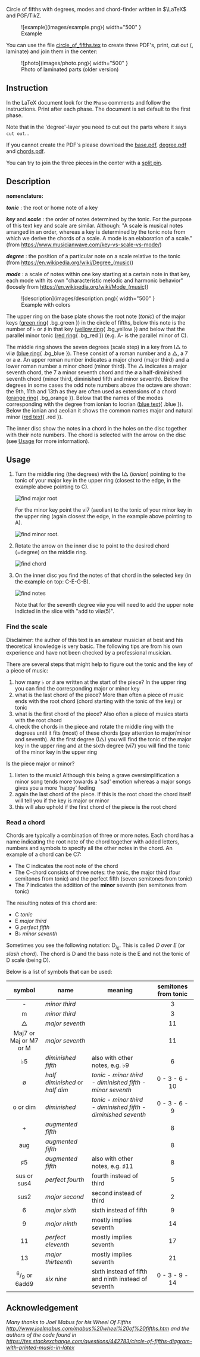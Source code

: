 Circle of fifths with degrees, modes and chord-finder written in $`\LaTeX`$ and PGF/Ti*k*Z.

<figure markdown>
  ![example](images/example.png){ width="500" }
  <figcaption>Example</figcaption>
</figure>

You can use the file [circle_of_fifths.tex](https://github.com/ronligt/Circle-Of-Fifths/blob/main/circle_of_fifths.tex) to create three PDF's, print, cut out (, laminate) and join them in the center:

<figure markdown>
  ![photo](images/photo.png){ width="500" }
  <figcaption>Photo of laminated parts (older version)</figcaption>
</figure>

## Instruction

In the LaTeX document look for the `Phase` comments and follow the instructions. Print after each phase. The document is set default to the first phase.

Note that in the 'degree'-layer you need to cut out the parts where it says `cut out`...

If you cannot create the PDF's please download the [base.pdf](https://github.com/ronligt/Circle-Of-Fifths/blob/main/base.pdf), [degree.pdf](https://github.com/ronligt/Circle-Of-Fifths/blob/main/degree.pdf) and [chords.pdf](https://github.com/ronligt/Circle-Of-Fifths/blob/main/chords.pdf).

You can try to join the three pieces in the center with a [split pin](https://en.wikipedia.org/wiki/Brass_fastener).

## Description

**nomenclature:**

***tonic***
: the root or home note of a key

***key*** and ***scale***
: the order of notes determined by the tonic. For the purpose of this text key and scale are similar. Although: "A scale is musical notes arranged in an order, whereas a key is determined by the tonic note from which we derive the chords of a scale. A mode is an elaboration of a scale." (from <https://www.musicianwave.com/key-vs-scale-vs-mode/>)

***degree***
: the position of a particular note on a scale relative to the tonic (from <https://en.wikipedia.org/wiki/Degree_(music)>)

***mode***
: a scale of notes within one key starting at a certain note in that key, each mode with its own "characteristic melodic and harmonic behavior" (loosely from <https://en.wikipedia.org/wiki/Mode_(music)>)

<figure markdown>
  ![description](images/description.png){ width="500" }
  <figcaption>Example with colors</figcaption>
</figure>

The upper ring on the base plate shows the root note (*tonic*) of the major keys ([green ring](){ .bg_green }) in the circle of fifths, below this note is the number of $`\flat`$ or $`\sharp`$ in that key ([yellow ring](){ .bg_yellow }) and below that the parallel minor tonic ([red ring](){ .bg_red }) (e.g. $`\textrm{A-}`$ is the parallel minor of $`\textrm{C}`$).

The middle ring shows the seven degrees (scale step) in a key from $`\textrm{I}\triangle`$  to $`\textrm{vii\o}`$ ([blue ring](){ .bg_blue }). These consist of a roman number and a $`\triangle`$, a 7 or a $`\textrm{\o}`$. An upper roman number indicates a major chord (major third) and a lower roman number a minor chord (minor third). The $`\triangle`$ indicates a major seventh chord, the 7 a minor seventh chord and the $`\textrm{\o}`$ a half-diminished seventh chord (minor third, diminished fifth and minor seventh). Below the degrees in some cases the odd note numbers above the octave are shown: the 9th, 11th and 13th as they are often used as extensions of a chord ([orange ring](){ .bg_orange }). Below that the names of the modes corresponding with the degree from $`\textrm{ionian}`$ to $`\textrm{locrian}`$ ([blue text](){ .blue }). Below the $`\textrm{ionian}`$ and $`\textrm{aeolian}`$ it shows the common names $`\textrm{major}`$ and $`\textrm{natural minor}`$ ([red text](){ .red }).

The inner disc show the notes in a chord in the holes on the disc together with their note numbers. The chord is selected with the arrow on the disc (see [Usage](#usage) for more information).

## Usage

1. Turn the middle ring (the degrees) with the $`\textrm{I}\triangle`$ (*ionian*) pointing to the tonic of your major key in the upper ring (closest to the edge, in the example above pointing to $`\textrm{C}`$).

    ![find major root](images/step_1_major.png)

    For the minor key point the  $`\textrm{vi}7`$ ($`\textrm{aeolian}`$) to the tonic of your minor key in the upper ring (again closest the edge, in the example above pointing to $`\textrm{A}`$).

    ![find minor root](images/step_1_minor.png).

1. Rotate the arrow on the inner disc to point to the desired chord (=degree) on the middle ring.

    ![find chord](images/step_2.png)

1. On the inner disc you find the notes of that chord in the selected key (in the example on top: $`\textrm{C}`$-$`\textrm{E}`$-$`\textrm{G}`$-$`\textrm{B}`$).

    ![find notes](images/step_3.png)

    Note that for the seventh degree $`\textrm{vii\o}`$ you will need to add the upper note indicted in the slice with "$`\textrm{add to vii\o (5)}`$".

### Find the scale

Disclaimer: the author of this text is an amateur musician at best and his theoretical knowledge is very basic. The following tips are from his own experience and have not been checked by a professional musician.

There are several steps that might help to figure out the tonic and the key of a piece of music:

1. how many $`\flat`$ or $`\sharp`$ are written at the start of the piece? In the upper ring you can find the corresponding major or minor key
1. what is the last chord of the piece? More than often a piece of music ends with the root chord (chord starting with the tonic of the key) or tonic
1. what is the first chord of the piece? Also often a piece of musics starts with the root chord
1. check the chords in the piece and rotate the middle ring with the degrees until it fits (most) of these chords (pay attention to major/minor and seventh). At the first degree ($`\textrm{I}\triangle`$) you will find the tonic of the major key in the upper ring and at the sixth degree ($`\textrm{vi}7`$) you will find the tonic of the minor key in the upper ring

Is the piece major or minor?

1. listen to the music! Although this being a grave oversimplification a minor song tends more towards a 'sad' emotion whereas a major songs gives you a more 'happy' feeling
1. again the last chord of the piece. If this is the root chord the chord itself will tell you if the key is major or minor
1. this will also uphold if the first chord of the piece is the root chord

### Read a chord

Chords are typically a combination of three or more notes. Each chord has a name indicating the root note of the chord together with added letters, numbers and symbols to specify all the other notes in the chord. An example of a chord can be $`\textrm{C}7`$:

* The $`\textrm{C}`$ indicates the root note of the chord
* The $`\textrm{C}`$-chord consists of three notes: the tonic, the major third (four semitones from tonic) and the perfect fifth (seven semitones from tonic)
* The $`\textrm{7}`$ indicates the addition of the **minor** seventh (ten semitones from tonic)

The resulting notes of this chord are:

* $`\textrm{C}`$ *tonic*
* $`\textrm{E}`$ *major third*
* $`\textrm{G}`$ *perfect fifth*
* $`\textrm{B}\flat`$ *minor seventh*

Sometimes you see the following notation: $`\textrm{D}_{\textrm{/}_\textrm{E}}`$. This is called *D over E* (or *slash chord*). The chord is $`\textrm{D}`$ and the bass note is the $`\textrm{E}`$ and not the tonic of $`\textrm{D}`$ scale (being $`\textrm{D}`$).

Below is a list of symbols that can be used:

| symbol | name | meaning | semitones from tonic
| :---: | --- | --- | :---:
| $`\textrm{-}`$ | *minor third* | | 3
| $`\textrm{m}`$ | *minor third* | | 3
| $`\triangle`$ | *major seventh* | | 11
| $`\textrm{Maj7}`$ or $`\textrm{Maj}`$ or $`\textrm{M7}`$ or $`\textrm{M}`$ | *major seventh* | | 11
| $`\flat5`$ | *diminished fifth* | also with other notes, e.g. $`\flat9`$ | 6
| $`\textrm{\o}`$ | *half diminished* or *half dim* | *tonic* - *minor third* - *diminished fifth* -  *minor seventh* | 0 - 3 - 6 - 10
| $`\textrm{o}`$ or $`\textrm{dim}`$ | *diminished* | *tonic* - *minor third* - *diminished fifth* -  *diminished seventh* | 0 - 3 - 6 - 9
| $`\textrm{+}`$ | *augmented fifth* | | 8
| $`\textrm{aug}`$ | *augmented fifth* | | 8
| $`\sharp5`$ | *augmented fifth* | also with other notes, e.g. $`\sharp11`$ | 8
| $`\textrm{sus}`$ or $`\textrm{sus4}`$ | *perfect fourth* | fourth instead of third | 5
| $`\textrm{sus2}`$ | *major second* | second instead of third | 2
| $`\textrm{6}`$ | *major sixth* | sixth instead of fifth | 9
| $`\textrm{9}`$ | *major ninth* | mostly implies seventh | 14
| $`\textrm{11}`$ | *perfect eleventh* | mostly implies seventh | 17
| $`\textrm{13}`$ | *major thirteenth* | mostly implies seventh | 21
| $`^6/_9`$ or $`\textrm{6add9}`$ | *six nine* | sixth instead of fifth and ninth instead of seventh | 0 - 3 - 9 - 14

## Acknowledgement

*Many thanks to Joel Mabus for his Wheel Of Fifths <http://www.joelmabus.com/mabus%20wheel%20of%20fifths.htm> and the authors of the code found in <https://tex.stackexchange.com/questions/442783/circle-of-fifths-diagram-with-printed-music-in-latex>*
